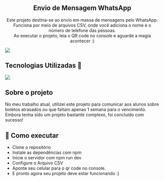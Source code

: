 <h2 align="center">
  Envio de Mensagem WhatsApp
</h2>
<p align="center">
  Este projeto destina-se ao envio em massa de mensagens pelo WhatsApp.<br>
  Funciona por meio de arquivos CSV, onde você adiciona o nome e o número de telefone das pessoas.<br>
  Ao executar o projeto, leia o QR code no console e aguarde a magia acontecer :)
</p>
  
<img src="https://cdn.discordapp.com/attachments/959125288149712929/1146494480078352524/68747470733a2f2f75706c6f61642e77696b696d656469612e6f72672f77696b6970656469612f636f6d6d6f6e732f7468756d622f662f66372f57686174734170705f6c6f676f2e7376672f3230303070782d57686174734170705f6c6f676f2e7376672e706e67.png">

## Tecnologias Utilizadas 🚀
  <img src="https://skills.thijs.gg/icons?i=nodejs,typescript&theme=dark">

## Sobre o projeto

No meu trabalho atual, utilizei este projeto para comunicar aos alunos sobre<br>
boletos atrasados ou que faltam apenas 1 semana para o vencimento.<br>
Embora tenha sido um projeto bastante complexo, foi concluído com sucesso!
## 🚀 Como executar

- Clone o repositório
- Instale as dependências com npm
- Inicie o servidor com npm run dev
- Configure o Arquivo CSV
- Aponte seu celular para o qr code no console.
- E pronto agora seu projeto deve estar funcionando :)
